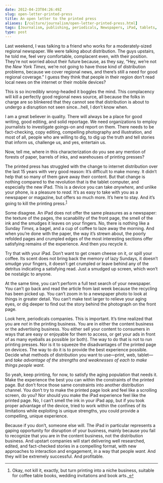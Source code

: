 ```yaml
--- 
date: 2012-04-23T04:26:49Z
slug: open-letter-printed-press
title: An open letter to the printed press
aliases: [/culture/journalism/open-letter-printed-press.html]
tags: [Journalism, publishing, periodicals, Newspapers, iPad, tablets, jobs to be done, disruption]
type: post
---
```


<p>Last weekend, I was talking to a friend who works for a moderately-sized regional newspaper. We were talking about distribution. The guys upstairs, he told me, feel very comfortable, complacent even, with their position. They’re not worried about their future because, as they say, “Hey, we’re not the <em>New York Times,</em> we’re not going to have those kind of distribution problems, because we cover regional news, and there’s still a need for good regional coverage.” I guess they think that people in their region don’t read local news on the internet or their mobile devices?</p>

<p>This is so incredibly wrong-headed it boggles the mind. This complacency will kill a perfectly good regional news source, all because the folks in charge are so blinkered that they cannot see that distribution is about to undergo a disruption not seen since…hell, I don’t know when.</p>

<p>I am a great believer in quality. There will always be a place for good writing, good editing, and solid reportage. We need organizations to employ journalists to investigate goings-on and report on them. There needs to be fact-checking, copy editing, compelling photography and illustration, and most of all, people who are willing to dig, to dig up the truth and tell stories that inform us, challenge us, and yes, entertain us.</p>

<p>Now, tell me, where in this characterization do you see any mention of forests of paper, barrels of inks, and warehouses of printing presses?</p>

<p>The printed press has struggled with the change to internet distribution over the last 15 years with very good reason: It’s difficult to make money. It didn’t help that so many of them gave away their content. But that change is nothing compared to the revolution that is the tablet computer, and especially the new iPad. This is a device you can take <em>anywhere,</em> and unlike your phone, is a pleasure to <em>read.</em> It’s as easy to take with you as a newspaper or magazine, but offers so much more. It’s here to stay. And it’s going to kill the printing press.<sup class="footnote-ref" id="pressref:niche"><a href="#press:niche">1</a></p>

<p>Some disagree. An iPad does not offer the same pleasures as a newspaper: the texture of the pages, the scanability of the front page, the smell of the ink and the smudges it leaves on your fingers. No, there is nothing like a Sunday <em>Times,</em> a bagel, and a cup of coffee to laze away the morning. And when you’re done with the paper, the way it’s strewn about, the poorly refolded pages and crumpled edges of the most interesting sections offer satisfying remains of the experience. And then you recycle it.</p>

<p>Try that with your iPad. Don’t want to get cream cheese on it, or spill your coffee. Its scent does not bring back the memory of lazy Sundays, it doesn’t smudge your fingers, it doesn’t get crumpled or leave behind any of the detritus indicating a satisfying read. Just a smudged up screen, which won’t be nostalgic to anyone.</p>

<p>At the same time, you can’t perform a full text search of your newspaper. You can’t go back and read the article from last week because the recycling has been picked up. You can’t zoom in to a newspaper photo to look at things in greater detail. You can’t make text larger to relieve your aging eyes, or dig deeper to find out the story behind the photograph on the front page.</p>

<p>Look here, periodicals companies. This is important. It’s time realized that you are <em>not</em> in the printing business. You are in either the content business or the advertising business. You either sell your content to consumers in ways that are easy or enjoyable for them to access, or get your ads in front of as many eyeballs as possible (or both). The way to do that is not to run printing presses. Nor is it to squeeze the disadvantages of the printed page on devices. The way to do it is to provide the best experience possible. Decide what methods of distribution you want to use—print, web, tablet—and <em>take advantage of the strengths and weaknesses of each to make things people want.</em></p>

<p>So yeah, keep printing, for now, to satisfy the aging population that needs it. Make the experience the best you can within the constraints of the printed page. But don’t force those same constraints into another distribution channel. You don’t try to make the printed page look and feel like a scrolling screen, do you? Nor should you make the iPad experience feel like the printed page. No, I can’t smell the ink in your iPad app, but if you took proper advantage of the device, tried to work within the confines of its limitations while exploiting is unique strengths, you could provide a compelling, unique experience.</p>

<p>Because if you don’t, someone else will. The iPad in particular represents a gaping opportunity for disruption of your business, mainly because you fail to recognize that you are in the content business, not the distribution business. And upstart companies will start delivering well researched, edited, and fact-checked stories in a compelling format, with new approaches to interaction and engagement, in a way that people <em>want.</em> And they will be extremely successful. And profitable.</p>

<div class="footnotes">
<hr />
<ol>

<li id="letter:niche"><p>Okay, not kill it, exactly, but turn printing into a niche business, suitable for coffee table books, wedding invitations and book arts.<a href="#pressref:niche" class="reversefootnote">&#160;&#8617;</a></p></li>

</ol>
</div>
